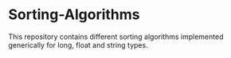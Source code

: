 # Sorting-Algorithms
This repository contains different sorting algorithms implemented generically for long, float and string types.
